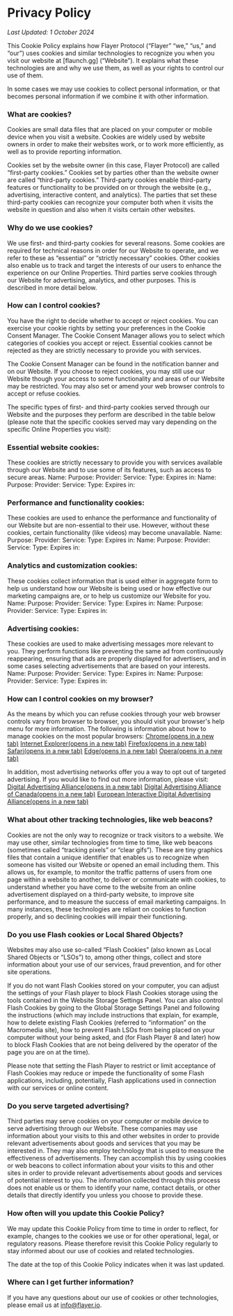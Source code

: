# Privacy Policy

_Last Updated: 1 October 2024_

This Cookie Policy explains how Flayer Protocol (“Flayer” “we,” “us,” and “our”) uses cookies and similar technologies to recognize you when you visit our website at \[flaunch.gg] (“Website”). It explains what these technologies are and why we use them, as well as your rights to control our use of them.

In some cases we may use cookies to collect personal information, or that becomes personal information if we combine it with other information.

### What are cookies? <a href="#what-are-cookies" id="what-are-cookies"></a>

Cookies are small data files that are placed on your computer or mobile device when you visit a website. Cookies are widely used by website owners in order to make their websites work, or to work more efficiently, as well as to provide reporting information.

Cookies set by the website owner (in this case, Flayer Protocol) are called “first-party cookies.” Cookies set by parties other than the website owner are called “third-party cookies.” Third-party cookies enable third-party features or functionality to be provided on or through the website (e.g., advertising, interactive content, and analytics). The parties that set these third-party cookies can recognize your computer both when it visits the website in question and also when it visits certain other websites.

### Why do we use cookies? <a href="#why-do-we-use-cookies" id="why-do-we-use-cookies"></a>

We use first- and third-party cookies for several reasons. Some cookies are required for technical reasons in order for our Website to operate, and we refer to these as “essential” or “strictly necessary” cookies. Other cookies also enable us to track and target the interests of our users to enhance the experience on our Online Properties. Third parties serve cookies through our Website for advertising, analytics, and other purposes. This is described in more detail below.

### How can I control cookies? <a href="#how-can-i-control-cookies" id="how-can-i-control-cookies"></a>

You have the right to decide whether to accept or reject cookies. You can exercise your cookie rights by setting your preferences in the Cookie Consent Manager. The Cookie Consent Manager allows you to select which categories of cookies you accept or reject. Essential cookies cannot be rejected as they are strictly necessary to provide you with services.

The Cookie Consent Manager can be found in the notification banner and on our Website. If you choose to reject cookies, you may still use our Website though your access to some functionality and areas of our Website may be restricted. You may also set or amend your web browser controls to accept or refuse cookies.

The specific types of first- and third-party cookies served through our Website and the purposes they perform are described in the table below (please note that the specific cookies served may vary depending on the specific Online Properties you visit):

### Essential website cookies: <a href="#essential-website-cookies" id="essential-website-cookies"></a>

These cookies are strictly necessary to provide you with services available through our Website and to use some of its features, such as access to secure areas. Name: Purpose: Provider: Service: Type: Expires in: Name: Purpose: Provider: Service: Type: Expires in:

### Performance and functionality cookies: <a href="#performance-and-functionality-cookies" id="performance-and-functionality-cookies"></a>

These cookies are used to enhance the performance and functionality of our Website but are non-essential to their use. However, without these cookies, certain functionality (like videos) may become unavailable. Name: Purpose: Provider: Service: Type: Expires in: Name: Purpose: Provider: Service: Type: Expires in:

### Analytics and customization cookies: <a href="#analystics-and-customization-cookies" id="analystics-and-customization-cookies"></a>

These cookies collect information that is used either in aggregate form to help us understand how our Website is being used or how effective our marketing campaigns are, or to help us customize our Website for you. Name: Purpose: Provider: Service: Type: Expires in: Name: Purpose: Provider: Service: Type: Expires in:

### Advertising cookies: <a href="#a-dvertising-cookies" id="a-dvertising-cookies"></a>

These cookies are used to make advertising messages more relevant to you. They perform functions like preventing the same ad from continuously reappearing, ensuring that ads are properly displayed for advertisers, and in some cases selecting advertisements that are based on your interests. Name: Purpose: Provider: Service: Type: Expires in: Name: Purpose: Provider: Service: Type: Expires in:

### How can I control cookies on my browser? <a href="#how-can-i-control-cookies-on-my-browser" id="how-can-i-control-cookies-on-my-browser"></a>

As the means by which you can refuse cookies through your web browser controls vary from browser to browser, you should visit your browser's help menu for more information. The following is information about how to manage cookies on the most popular browsers: [Chrome(opens in a new tab)](https://support.google.com/chrome/answer/95647#zippy=%2Callow-or-block-cookies) [Internet Explorer(opens in a new tab)](https://support.microsoft.com/en-us/windows/delete-and-manage-cookies-168dab11-0753-043d-7c16-ede5947fc64d) [Firefox(opens in a new tab)](https://support.mozilla.org/en-US/kb/enhanced-tracking-protection-firefox-desktop?redirectslug=enable-and-disable-cookies-website-preferences\&redirectlocale=en-US) [Safari(opens in a new tab)](https://support.apple.com/en-ie/guide/safari/sfri11471/mac) [Edge(opens in a new tab)](https://support.microsoft.com/en-us/windows/microsoft-edge-browsing-data-and-privacy-bb8174ba-9d73-dcf2-9b4a-c582b4e640dd) [Opera(opens in a new tab)](https://help.opera.com/en/latest/web-preferences/)

In addition, most advertising networks offer you a way to opt out of targeted advertising. If you would like to find out more information, please visit: [Digital Advertising Alliance(opens in a new tab)](http://www.aboutads.info/choices/) [Digital Advertising Alliance of Canada(opens in a new tab)](https://youradchoices.ca/) [European Interactive Digital Advertising Alliance(opens in a new tab)](http://www.youronlinechoices.com/)

### What about other tracking technologies, like web beacons? <a href="#what-about-other-tracking-technologies-like-web-beacons" id="what-about-other-tracking-technologies-like-web-beacons"></a>

Cookies are not the only way to recognize or track visitors to a website. We may use other, similar technologies from time to time, like web beacons (sometimes called “tracking pixels” or “clear gifs”). These are tiny graphics files that contain a unique identifier that enables us to recognize when someone has visited our Website or opened an email including them. This allows us, for example, to monitor the traffic patterns of users from one page within a website to another, to deliver or communicate with cookies, to understand whether you have come to the website from an online advertisement displayed on a third-party website, to improve site performance, and to measure the success of email marketing campaigns. In many instances, these technologies are reliant on cookies to function properly, and so declining cookies will impair their functioning.

### Do you use Flash cookies or Local Shared Objects? <a href="#do-you-use-flash-cookies-or-local-shared-objects" id="do-you-use-flash-cookies-or-local-shared-objects"></a>

Websites may also use so-called “Flash Cookies” (also known as Local Shared Objects or “LSOs”) to, among other things, collect and store information about your use of our services, fraud prevention, and for other site operations.

If you do not want Flash Cookies stored on your computer, you can adjust the settings of your Flash player to block Flash Cookies storage using the tools contained in the Website Storage Settings Panel. You can also control Flash Cookies by going to the Global Storage Settings Panel and following the instructions (which may include instructions that explain, for example, how to delete existing Flash Cookies (referred to “information” on the Macromedia site), how to prevent Flash LSOs from being placed on your computer without your being asked, and (for Flash Player 8 and later) how to block Flash Cookies that are not being delivered by the operator of the page you are on at the time).

Please note that setting the Flash Player to restrict or limit acceptance of Flash Cookies may reduce or impede the functionality of some Flash applications, including, potentially, Flash applications used in connection with our services or online content.

### Do you serve targeted advertising? <a href="#do-you-serve-targeted-a-dvertising" id="do-you-serve-targeted-a-dvertising"></a>

Third parties may serve cookies on your computer or mobile device to serve advertising through our Website. These companies may use information about your visits to this and other websites in order to provide relevant advertisements about goods and services that you may be interested in. They may also employ technology that is used to measure the effectiveness of advertisements. They can accomplish this by using cookies or web beacons to collect information about your visits to this and other sites in order to provide relevant advertisements about goods and services of potential interest to you. The information collected through this process does not enable us or them to identify your name, contact details, or other details that directly identify you unless you choose to provide these.

### How often will you update this Cookie Policy? <a href="#how-often-will-you-update-this-cookie-policy" id="how-often-will-you-update-this-cookie-policy"></a>

We may update this Cookie Policy from time to time in order to reflect, for example, changes to the cookies we use or for other operational, legal, or regulatory reasons. Please therefore revisit this Cookie Policy regularly to stay informed about our use of cookies and related technologies.

The date at the top of this Cookie Policy indicates when it was last updated.

### Where can I get further information? <a href="#where-can-i-get-further-information" id="where-can-i-get-further-information"></a>

If you have any questions about our use of cookies or other technologies, please email us at [info@flayer.io](mailto:info@flayer.io).
